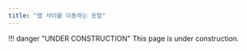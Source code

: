 ```yaml
---
title: "맵 사이를 이동하는 포탈"
---
```


!!! danger "UNDER CONSTRUCTION"
    This page is under construction.

